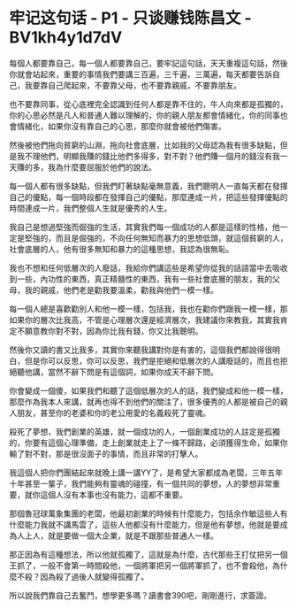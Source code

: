# 牢记这句话 - P1 - 只谈赚钱陈昌文 - BV1kh4y1d7dV

每個人都要靠自己，每一個人都要靠自己，要牢記這句話，天天重複這句話，然後你就會站起來，重要的事情我們要講三百遍，三千遍，三萬遍，每天都要告訴自己，我要靠自己爬起來，不要靠父母，也不要靠親戚，不要靠朋友。

也不要靠同事，從心底裡完全認識到任何人都是靠不住的，牛人向來都是孤獨的，你的心思必然是凡人和普通人難以理解的，你的親人朋友都會情緒化，你的同事也會情緒化，如果你沒有靠自己的心思，那麼你就會被他們傷害。

然後被他們拖向貧窮的山淵，拖向社會底層，比如我的父母認為我有很多缺點，但是我不理他們，明顯我賺的錢比他們多得多，對不對？他們賺一個月的錢沒有我一天賺的多，我為什麼要屈服於他們的說法。

每一個人都有很多缺點，但我們盯著缺點毫無意義，我們聰明人一直每天都在發揮自己的優點，每一個時段都在發揮自己的優點，那麼連成一片，把這些發揮優點的時間連成一片，我們整個人生就是優秀的人生。

我自己是想過堅強而倔強的生活，其實我們每一個成功的人都是這樣的性格，他一定是堅強的，而且是倔強的，不向任何無知而暴力的思想低頭，就這個貧窮的人，社會底層的人，他有很多無知和暴力的這種思想，我認為很無恥。

我也不想和任何低層次的人廢話，我給你們講這些是希望你從我的話語當中去吸收到一些，內功性的東西，真正精髓性的東西，我有一些社會底層的朋友，我的父母，我的親戚，他們老是勸我要溫柔，勸我與他們一模一樣。

每一個人總是喜歡勸別人和他一模一樣，包括我，我也在勸你們跟我一模一樣，那如果你的層次比我高，不管是心理層次還是經濟層次，我建議你來教我，其實我肯定不願意教你對不對，因為你比我有錢，你又比我聰明。

然後你又讀的書又比我多，其實你來聽我講對你是有害的，這個我們都說得很明白，但是你可以反思，你可以反思，我們是拒絕和低層次的人講廢話的，而且也拒絕聽他講，當然不辭下問是有這個詞，如果你成天不辭下問。

你會變成一個傻，如果我們和聽了這個低層次的人的話，我們變成和他一模一樣，那麼作為我本人來講，就再也得不到他們的關注了，很多優秀的人都是被自己的親人朋友，甚至你的老婆和你的老公用愛的名義殺死了靈魂。

殺死了夢想，我們創業的英雄，就一個成功的人，一個創業成功的人註定是孤獨的，你要有這個心理準備，走上創業就走上了一條不歸路，必須獲得生命，如果你輸了對不對，那是很沒面子的事情，而且非常的打擊人。

我這個人把你們團結起來就晚上講一講YY了，是希望大家都成為老闆，三年五年十年甚至一輩子，我們能夠有靈魂的碰撞，有一個共同的夢想，人的夢想非常重要，就你這個人沒有本事也沒有能力，這都不重要。

那個魯冠球萬象集團的老闆，他最初創業的時候有什麼能力，包括余作敏這些人有什麼能力我就不講馬雲了，這些人他都沒有什麼能力，但是他有夢想，他就是要成為人上人，就是要做一個大企業，就是不跟那些普通人一樣。

那正因為有這種想法，所以他就孤獨了，這就是為什麼，古代那些王打仗把另一個王抓了，一般不會第一時間殺他，一個將軍把另一個將軍抓了，也不會殺他，為什麼不殺？因為殺了過後人就變得孤獨了。

所以說我們靠自己去奮鬥，想學更多嗎？讀書會390吧，剛剛進行，求簽證。